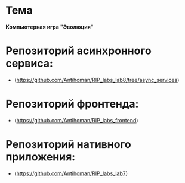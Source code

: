 # Тема
**Компьютерная игра "Эволюция"**

# Репозиторий асинхронного сервиса: 
- (https://github.com/Antihoman/RIP_labs_lab8/tree/async_services)

# Репозиторий фронтенда: 
- (https://github.com/Antihoman/RIP_labs_frontend)

# Репозиторий нативного приложения: 
- (https://github.com/Antihoman/RIP_labs_lab7)
